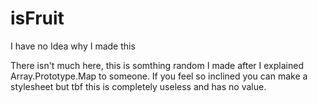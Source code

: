 # isFruit
I have no Idea why I made this

There isn't much here, this is somthing random I made after I explained Array.Prototype.Map to someone.
If you feel so inclined you can make a stylesheet but tbf this is completely useless and has no value.
